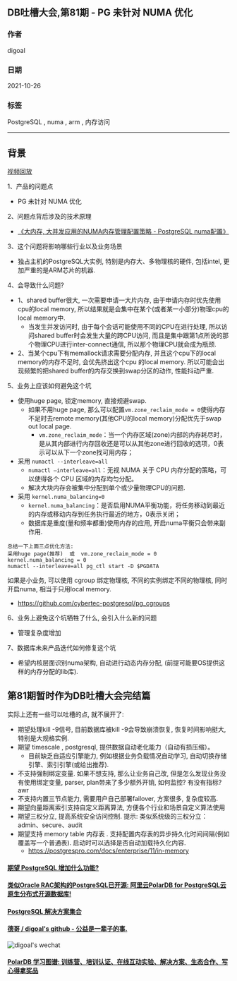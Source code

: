 ## DB吐槽大会,第81期 - PG 未针对 NUMA 优化   
  
### 作者  
digoal  
  
### 日期  
2021-10-26  
  
### 标签  
PostgreSQL , numa , arm , 内存访问    
  
----  
  
## 背景  
[视频回放]()  
  
1、产品的问题点  
- PG 未针对 NUMA 优化   
  
2、问题点背后涉及的技术原理  
- [《大内存, 大并发应用的NUMA内存管理配置策略 - PostgreSQL numa配置》](../202110/20211019_01.md)    
  
3、这个问题将影响哪些行业以及业务场景  
- 独占主机的PostgreSQL大实例, 特别是内存大、多物理核的硬件, 包括intel, 更加严重的是ARM芯片的机器.   
  
4、会导致什么问题?  
- 1、shared buffer很大, 一次需要申请一大片内存, 由于申请内存时优先使用cpu的local memory, 所以结果就是会集中在某个(或者某一小部分)物理cpu的local memory中.      
    - 当发生并发访问时, 由于每个会话可能使用不同的CPU在进行处理, 所以访问shared buffer时会发生大量的跨CPU访问, 而且是集中跟第1点所说的那个物理CPU进行inter-connect通信, 所以那个物理CPU就会成为瓶颈.       
- 2、当某个cpu下有memallock请求需要分配内存, 并且这个cpu下的local memory的内存不足时, 会优先挤出这个cpu 的local memory. 所以可能会出现频繁的把shared buffer的内存交换到swap分区的动作, 性能抖动严重.      
    
  
5、业务上应该如何避免这个坑  
- 使用huge page, 锁定memory, 直接规避swap.    
    - 如果不用huge page, 那么可以配置`vm.zone_reclaim_mode = 0`使得内存不足时去remote memory(其他CPU的local memory)分配优先于swap out local page.     
        - `vm.zone_reclaim_mode`：当一个内存区域(zone)内部的内存耗尽时，是从其内部进行内存回收还是可以从其他zone进行回收的选项，0表示可以从下一个zone找可用内存；    
- 采用 `numactl --interleave=all `    
    - `numactl —interleave=all`：无视 NUMA 关于 CPU 内存分配的策略，可以使得各个 CPU 区域的内存均匀分配。    
    - 解决大块内存会被集中分配到单个或少量物理CPU的问题.     
- 采用 `kernel.numa_balancing=0`     
    - `kernel.numa_balancing`：是否启用NUMA平衡功能，将任务移动到最近的内存或移动内存到任务执行最近的地方，0表示关闭；    
    - 数据库是重度(量和频率都重)使用内存的应用, 开启numa平衡只会带来副作用.  
    
```    
总结一下上面三点优化方法:   
采用huge page(推荐)  或  vm.zone_reclaim_mode = 0    
kernel.numa_balancing = 0    
numactl --interleave=all pg_ctl start -D $PGDATA    
```    
    
如果是小业务, 可以使用 cgroup 绑定物理核, 不同的实例绑定不同的物理核, 同时开启numa, 相当于只用local memory.     
- https://github.com/cybertec-postgresql/pg_cgroups    
  
6、业务上避免这个坑牺牲了什么, 会引入什么新的问题  
- 管理复杂度增加    
  
7、数据库未来产品迭代如何修复这个坑  
- 希望内核层面识别numa架构, 自动进行动态内存分配, (前提可能要OS提供这样的内存分配的lib库).     
  
  
## 第81期暂时作为DB吐槽大会完结篇  
实际上还有一些可以吐槽的点, 就不展开了:  
  
- 期望处理kill -9信号, 目前数据库被kill -9会导致崩溃恢复, 恢复时间影响挺大, 特别是大规格实例.  
- 期望 timescale , postgresql, 提供数据自动老化能力（自动有损压缩）。       
    - 目前缺乏自适应引擎能力, 例如根据业务负载情况自动学习, 自动切换存储引擎、索引引擎(或给出推荐).      
- 不支持强制绑定变量. 如果不想支持, 那么让业务自己改, 但是怎么发现业务没有使用绑定变量, parser, plan带来了多少额外开销, 如何监控? 有没有指标?  awr    
- 不支持内置三节点能力, 需要用户自己部署failover, 方案很多, 复杂度较高.   
- 期望向量距离索引支持自定义距离算法, 方便各个行业和场景自定义算法使用    
- 期望三权分立, 提高系统安全访问控制. 提示: 类似系统级的三权分立：admin、secure、audit  
- 期望支持 memory table 内存表 . 支持配置内存表的异步持久化时间间隔(例如覆盖写一个普通表). 启动时可以选择是否自动加载持久化内容.    
    - https://postgrespro.com/docs/enterprise/11/in-memory     
  
  
  
#### [期望 PostgreSQL 增加什么功能?](https://github.com/digoal/blog/issues/76 "269ac3d1c492e938c0191101c7238216")
  
  
#### [类似Oracle RAC架构的PostgreSQL已开源: 阿里云PolarDB for PostgreSQL云原生分布式开源数据库!](https://github.com/ApsaraDB/PolarDB-for-PostgreSQL "57258f76c37864c6e6d23383d05714ea")
  
  
#### [PostgreSQL 解决方案集合](https://yq.aliyun.com/topic/118 "40cff096e9ed7122c512b35d8561d9c8")
  
  
#### [德哥 / digoal's github - 公益是一辈子的事.](https://github.com/digoal/blog/blob/master/README.md "22709685feb7cab07d30f30387f0a9ae")
  
  
![digoal's wechat](../pic/digoal_weixin.jpg "f7ad92eeba24523fd47a6e1a0e691b59")
  
  
#### [PolarDB 学习图谱: 训练营、培训认证、在线互动实验、解决方案、生态合作、写心得拿奖品](https://www.aliyun.com/database/openpolardb/activity "8642f60e04ed0c814bf9cb9677976bd4")
  
